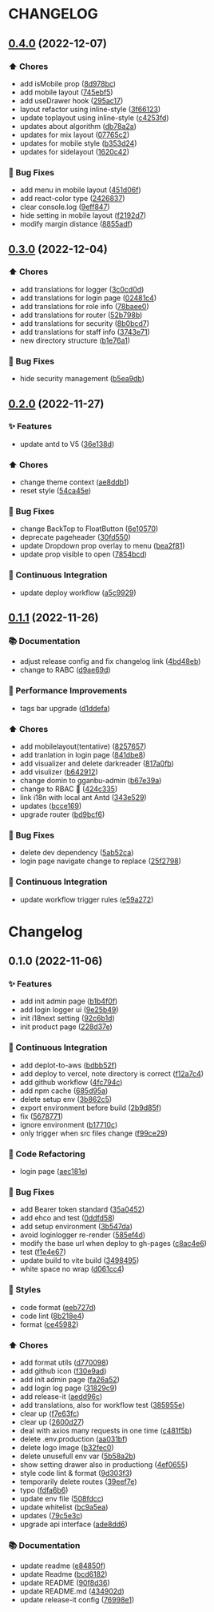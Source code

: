 # CHANGELOG

## [0.4.0](https://github.com/sanjayheaven/gganbu-admin-FE/compare/0.3.0...0.4.0) (2022-12-07)


### ⬆️ Chores

* add isMobile prop ([8d978bc](https://github.com/sanjayheaven/gganbu-admin-FE/commit/8d978bc482480dc72c2d474cc68ed1b392d48ee8))
* add mobile layout ([745ebf5](https://github.com/sanjayheaven/gganbu-admin-FE/commit/745ebf57762ff3822cd7ea958045b6082057a282))
* add useDrawer hook ([295ac17](https://github.com/sanjayheaven/gganbu-admin-FE/commit/295ac17a4631e8068d2ab77315fa6cb2cc24622e))
* layout refactor using inline-style ([3f66123](https://github.com/sanjayheaven/gganbu-admin-FE/commit/3f66123ad67be733d127178601589756bc80c814))
* update toplayout using inline-style ([c4253fd](https://github.com/sanjayheaven/gganbu-admin-FE/commit/c4253fd919bcda91386c8a6562373c051d74ce3f))
* updates about algorithm ([db78a2a](https://github.com/sanjayheaven/gganbu-admin-FE/commit/db78a2a4e8c1b0d174b63ff67da4d5d0dfda2acb))
* updates for mix layout ([07765c2](https://github.com/sanjayheaven/gganbu-admin-FE/commit/07765c2c5382c94560b252278b56a8cd28122eaf))
* updates for mobile style ([b353d24](https://github.com/sanjayheaven/gganbu-admin-FE/commit/b353d24940fc61284c0fccb979871b388fb14103))
* updates for sidelayout ([1620c42](https://github.com/sanjayheaven/gganbu-admin-FE/commit/1620c42141316e6733574afbb4cb74aeda6689c3))


### 🐛 Bug Fixes

* add menu in mobile layout ([451d06f](https://github.com/sanjayheaven/gganbu-admin-FE/commit/451d06f32751dfa79749caafd4fccccd1a6b7908))
* add react-color type ([2426837](https://github.com/sanjayheaven/gganbu-admin-FE/commit/2426837bb3218738cd31fb56f44ab1d9e7fa56c9))
* clear console.log ([9eff847](https://github.com/sanjayheaven/gganbu-admin-FE/commit/9eff8479ac947753a6c879ae8681118943e5efb1))
* hide setting in mobile layout ([f2192d7](https://github.com/sanjayheaven/gganbu-admin-FE/commit/f2192d74013eade4f4eede6718138d824815155f))
* modify margin distance ([8855adf](https://github.com/sanjayheaven/gganbu-admin-FE/commit/8855adff2da27f56242d7b160c5940d0e0487496))

## [0.3.0](https://github.com/sanjayheaven/gganbu-admin-FE/compare/0.2.0...0.3.0) (2022-12-04)


### ⬆️ Chores

* add translations for logger ([3c0cd0d](https://github.com/sanjayheaven/gganbu-admin-FE/commit/3c0cd0d29d935f5ab8657331fa568e3ee7ab44ce))
* add translations for login page ([02481c4](https://github.com/sanjayheaven/gganbu-admin-FE/commit/02481c4b843e8336bc2e1b9e810cd9b3c123bba0))
* add translations for role info ([78baee0](https://github.com/sanjayheaven/gganbu-admin-FE/commit/78baee0a99e8a9e7631b51a81f5b85de61e66034))
* add translations for router ([52b798b](https://github.com/sanjayheaven/gganbu-admin-FE/commit/52b798bce96758cf84f22d50c8aeb3e62287fb78))
* add translations for security ([8b0bcd7](https://github.com/sanjayheaven/gganbu-admin-FE/commit/8b0bcd74bbadcf2cea2425896c5c03034ffab571))
* add translations for staff info ([3743e71](https://github.com/sanjayheaven/gganbu-admin-FE/commit/3743e71125865db0bdb813ac81a361268d302b80))
* new directory structure ([b1e76a1](https://github.com/sanjayheaven/gganbu-admin-FE/commit/b1e76a12f9f4282d7fb4e239238d94df74a0a768))


### 🐛 Bug Fixes

* hide security management ([b5ea9db](https://github.com/sanjayheaven/gganbu-admin-FE/commit/b5ea9db88efd3bb1385d5d212fdac024f75a29d1))

## [0.2.0](https://github.com/sanjayheaven/gganbu-admin-FE/compare/0.1.1...0.2.0) (2022-11-27)


### ✨ Features

* update antd to V5 ([36e138d](https://github.com/sanjayheaven/gganbu-admin-FE/commit/36e138d51e06cdec41f079d63831157905c0922f))


### ⬆️ Chores

* change theme context ([ae8ddb1](https://github.com/sanjayheaven/gganbu-admin-FE/commit/ae8ddb10e26b3a142cf16b7b90509b6e535bcc9c))
* reset style ([54ca45e](https://github.com/sanjayheaven/gganbu-admin-FE/commit/54ca45ea1f7e610e914345a9a3b317bd7a0affcd))


### 🐛 Bug Fixes

* change BackTop to FloatButton ([6e10570](https://github.com/sanjayheaven/gganbu-admin-FE/commit/6e105702a5b8e8cad6a4224943bf01e948ad1e76))
* deprecate pageheader ([30fd550](https://github.com/sanjayheaven/gganbu-admin-FE/commit/30fd550c8f6eef530bf248d70d6da96aba191990))
* update Dropdown prop overlay to menu ([bea2f81](https://github.com/sanjayheaven/gganbu-admin-FE/commit/bea2f8192dd54e51377512e371198548fcbf6e74))
* update prop visible to open ([7854bcd](https://github.com/sanjayheaven/gganbu-admin-FE/commit/7854bcd08c2f283cc7f993fa2d22e875f1caa352))


### 🔧 Continuous Integration

* update deploy workflow ([a5c9929](https://github.com/sanjayheaven/gganbu-admin-FE/commit/a5c9929030e4236cbe85fa39b76a6f148cdfd024))

## [0.1.1](https://github.com/sanjayheaven/gganbu-admin-FE/compare/0.1.0...0.1.1) (2022-11-26)


### 📚 Documentation

* adjust release config and fix changelog link ([4bd48eb](https://github.com/sanjayheaven/gganbu-admin-FE/commit/4bd48eb0ba24785f60a24634b8d60417f81ff088))
* change to RABC ([d9ae69d](https://github.com/sanjayheaven/gganbu-admin-FE/commit/d9ae69d1fd3793d38d92aef78e732586064bfb4f))


### 🐎 Performance Improvements

* tags bar upgrade ([d1ddefa](https://github.com/sanjayheaven/gganbu-admin-FE/commit/d1ddefae6ff8b45e7b55606e63cea8ff705cb73a))


### ⬆️ Chores

* add mobilelayout(tentative) ([8257657](https://github.com/sanjayheaven/gganbu-admin-FE/commit/82576577e118a989eb8303cad68fc17a30274fca))
* add tranlation in login page ([841dbe8](https://github.com/sanjayheaven/gganbu-admin-FE/commit/841dbe8c5b6163bf92dfd4148b87bbfada5b8828))
* add visualizer and delete darkreader ([817a0fb](https://github.com/sanjayheaven/gganbu-admin-FE/commit/817a0fbe7e4c99886acc737ffba4d8c58e3248af))
* add visulizer ([b642912](https://github.com/sanjayheaven/gganbu-admin-FE/commit/b642912f1a0f0cee70cd1ca22af699e2b1bbd65a))
* change domin to gganbu-admin ([b67e39a](https://github.com/sanjayheaven/gganbu-admin-FE/commit/b67e39a5bd2c646f17edfc56d844ff6f30f899b0))
* change to RBAC 🤣 ([424c335](https://github.com/sanjayheaven/gganbu-admin-FE/commit/424c3351f9d2b651288478c016037baa6e46984e))
* link i18n with local ant Antd ([343e529](https://github.com/sanjayheaven/gganbu-admin-FE/commit/343e529c237d3ef9a400b723c9d8e4163b8b52c0))
* updates ([bcce169](https://github.com/sanjayheaven/gganbu-admin-FE/commit/bcce1696589dca09cb9032e11fbc7ba15f1eaece))
* upgrade router ([bd9bcf6](https://github.com/sanjayheaven/gganbu-admin-FE/commit/bd9bcf68777590b21e4725ba7c2a1d58c9c78060))


### 🐛 Bug Fixes

* delete dev dependency ([5ab52ca](https://github.com/sanjayheaven/gganbu-admin-FE/commit/5ab52ca1ab1c6363dda482b3fd04066048479c30))
* login page navigate change to replace ([25f2798](https://github.com/sanjayheaven/gganbu-admin-FE/commit/25f2798f7708874d87909fb48841b2adaa2eb17b))


### 🔧 Continuous Integration

* update workflow trigger rules ([e59a272](https://github.com/sanjayheaven/gganbu-admin-FE/commit/e59a272afbe254ff6a9e7e5d69fd5e816db1ad19))

# Changelog

## 0.1.0 (2022-11-06)


### ✨ Features

* add init admin page ([b1b4f0f](https://github.com/sanjayheaven/gganbu-admin-FE/commit/b1b4f0facc649d43f3cd6fab2dc3c95108d80125))
* add login logger ui ([9e25b49](https://github.com/sanjayheaven/gganbu-admin-FE/commit/9e25b49e56430fc228fd76c5b9c0f5177f5eae5c))
* init i18next setting ([92c6b1d](https://github.com/sanjayheaven/gganbu-admin-FE/commit/92c6b1d61c32719b563a8c3dca71fe491b058625))
* init product page ([228d37e](https://github.com/sanjayheaven/gganbu-admin-FE/commit/228d37ec2d05177866e61703e4ee9e7ea7915178))


### 🔧 Continuous Integration

* add deplot-to-aws ([bdbb52f](https://github.com/sanjayheaven/gganbu-admin-FE/commit/bdbb52f3698897d445e209cb2c648679feccbe36))
* add deploy to vercel, note directory is correct ([f12a7c4](https://github.com/sanjayheaven/gganbu-admin-FE/commit/f12a7c4b8e7d16ada0c2039a44c96b6f6b332d61))
* add github workflow ([4fc794c](https://github.com/sanjayheaven/gganbu-admin-FE/commit/4fc794ce41ec22b5e24e101d742c1ceaa0d3e977))
* add npm cache ([685d95a](https://github.com/sanjayheaven/gganbu-admin-FE/commit/685d95a7f7ad8c162d1ed4cca394881ba9f2fd52))
* delete setup env ([3b862c5](https://github.com/sanjayheaven/gganbu-admin-FE/commit/3b862c545b775768ca36ef079bacddb1168d11c7))
* export environment before build ([2b9d85f](https://github.com/sanjayheaven/gganbu-admin-FE/commit/2b9d85fab925b59dd2be1815c8fc41dbeac3e4dd))
* fix ([5678771](https://github.com/sanjayheaven/gganbu-admin-FE/commit/5678771a259e4bc415e5a052122f564687823eda))
* ignore environment ([b17710c](https://github.com/sanjayheaven/gganbu-admin-FE/commit/b17710cba5150620ef42577490c67d358859d937))
* only trigger when src files change ([f99ce29](https://github.com/sanjayheaven/gganbu-admin-FE/commit/f99ce29995d6f03825aa68bd1eca1ac7f8af077f))


### 🔨 Code Refactoring

* login page ([aec181e](https://github.com/sanjayheaven/gganbu-admin-FE/commit/aec181e448367426fdb9ff3e1d2200ffefa23218))


### 🐛 Bug Fixes

* add Bearer token standard ([35a0452](https://github.com/sanjayheaven/gganbu-admin-FE/commit/35a04528c2c38770ba66fa7573a8b52937ec4bee))
* add ehco and test ([0ddfd58](https://github.com/sanjayheaven/gganbu-admin-FE/commit/0ddfd58af737f7da0581c7e23a70e6d589294bf0))
* add setup environment ([3b547da](https://github.com/sanjayheaven/gganbu-admin-FE/commit/3b547daede7ff70fa31c60d8b2efe49b0570018b))
* avoid loginlogger re-render ([585ef4d](https://github.com/sanjayheaven/gganbu-admin-FE/commit/585ef4d4d60b09a43e4c985e960f34ab601c6649))
* modify the base url when deploy to gh-pages ([c8ac4e6](https://github.com/sanjayheaven/gganbu-admin-FE/commit/c8ac4e68f88074a198ec1828f177ae9e8ce33380))
* test ([f1e4e67](https://github.com/sanjayheaven/gganbu-admin-FE/commit/f1e4e67928a8a3f55c6a705a80473c083437231a))
* update build to vite build ([3498495](https://github.com/sanjayheaven/gganbu-admin-FE/commit/34984951997f77e39f01413ef9d2dc31bc206204))
* white space no wrap ([d061cc4](https://github.com/sanjayheaven/gganbu-admin-FE/commit/d061cc40a97855f01266358a2ccb2feaa873e726))


### 💄 Styles

* code format ([eeb727d](https://github.com/sanjayheaven/gganbu-admin-FE/commit/eeb727d7564d01c8e29ceffe710e904dc39f1fb2))
* code lint ([8b218e4](https://github.com/sanjayheaven/gganbu-admin-FE/commit/8b218e4d2fceb8cbfbd99e1c3b43ed4202fd61aa))
* format ([ce45982](https://github.com/sanjayheaven/gganbu-admin-FE/commit/ce45982043394d2f8dfc1e01b86160be9df7bc4c))


### ⬆️ Chores

* add format utils ([d770098](https://github.com/sanjayheaven/gganbu-admin-FE/commit/d7700981fbfc8cbea18aa670455f7f41546acc1a))
* add github icon ([f30e9ad](https://github.com/sanjayheaven/gganbu-admin-FE/commit/f30e9ad3142d063adf8e0465b1bece7d35d671d6))
* add init admin page ([fa26a52](https://github.com/sanjayheaven/gganbu-admin-FE/commit/fa26a52b1890ca3d42771ffe7e4003c3bd79d252))
* add login log page ([31829c9](https://github.com/sanjayheaven/gganbu-admin-FE/commit/31829c9a0ad61515d4b3b7a2bc98d5351443029e))
* add release-it ([aedd96c](https://github.com/sanjayheaven/gganbu-admin-FE/commit/aedd96c6e88674f1c35cd0200913fc823f1f1bf9))
* add translations, also for workflow test ([385955e](https://github.com/sanjayheaven/gganbu-admin-FE/commit/385955e5d8a6e3a5ee4cdddd2a9a9718a2702c6f))
* clear up ([f7e63fc](https://github.com/sanjayheaven/gganbu-admin-FE/commit/f7e63fc9a9b4f9a7550c0401b869889439b2e14c))
* clear up ([2600d27](https://github.com/sanjayheaven/gganbu-admin-FE/commit/2600d27e321d6c164d992bc8402b43cb52c84dba))
* deal with axios many requests in one time ([c481f5b](https://github.com/sanjayheaven/gganbu-admin-FE/commit/c481f5bee54b937264c3068dfa6f1b506e72f53f))
* delete .env.production ([aa031bf](https://github.com/sanjayheaven/gganbu-admin-FE/commit/aa031bf27ba62ef7567e1c2552fd5c9c6c8836b6))
* delete logo image ([b32fec0](https://github.com/sanjayheaven/gganbu-admin-FE/commit/b32fec052fd675731d7f59952404dfe6db9df9b6))
* delete unusefull env var ([5b58a2b](https://github.com/sanjayheaven/gganbu-admin-FE/commit/5b58a2b595ce4a65b9656d4fe613356238afd367))
* show setting drawer also in productiong ([4ef0655](https://github.com/sanjayheaven/gganbu-admin-FE/commit/4ef065587890ae230cc2072c43b02624bf2ad8a2))
* style code lint & format ([9d303f3](https://github.com/sanjayheaven/gganbu-admin-FE/commit/9d303f3b8e214099d5e07f8c9e5dcc3a419d4109))
* temporarily delete routes ([39eef7e](https://github.com/sanjayheaven/gganbu-admin-FE/commit/39eef7e6d83fcf383bd8847968faa0383dac7ce6))
* typo ([fdfa6b6](https://github.com/sanjayheaven/gganbu-admin-FE/commit/fdfa6b612f7f3a90e93400c4b2b2ac09ed73e31d))
* update env file ([508fdcc](https://github.com/sanjayheaven/gganbu-admin-FE/commit/508fdcca6d0c3812229aab2940328ffdafd01aa5))
* update whitelist ([bc9a5ea](https://github.com/sanjayheaven/gganbu-admin-FE/commit/bc9a5eab40ca558fe795f0b359e74622573556f7))
* updates ([79c5e3c](https://github.com/sanjayheaven/gganbu-admin-FE/commit/79c5e3c22779de185aa7e39fe391881a9cc9ac47))
* upgrade api interface ([ade8dd6](https://github.com/sanjayheaven/gganbu-admin-FE/commit/ade8dd62d7382bb59f41a56074e549f3c5fc7ba4))


### 📚 Documentation

* update readme ([e84850f](https://github.com/sanjayheaven/gganbu-admin-FE/commit/e84850fc55186345dbdb62de902a8920a8a43cb9))
* update Readme ([bcd6182](https://github.com/sanjayheaven/gganbu-admin-FE/commit/bcd6182fe27613b91aab1b4c24591c14230691af))
* update README ([90f8d36](https://github.com/sanjayheaven/gganbu-admin-FE/commit/90f8d36d47dd65fbae149602f7e276d25f0647cf))
* update README.md ([434902d](https://github.com/sanjayheaven/gganbu-admin-FE/commit/434902dcb31a1cde8670551fa50dcb8ca63b78e5))
* update release-it config ([76998e1](https://github.com/sanjayheaven/gganbu-admin-FE/commit/76998e1798665afb40a329243b64647533976468))